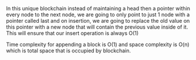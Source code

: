 In this unique blockchain instead of maintaining a head then a pointer within every node to the next node, we are going to only point to just 1 node with a pointer called last and on insertion, we are going to replace the old value on this pointer with a new node that will contain the previous value inside of it. This will ensure that our insert operation is always O(1)

Time complexity for appending a block is O(1) and space complexity is O(n) which is total space that is occupied by blockchain.